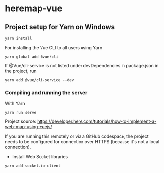 # heremap-vue

## Project setup for Yarn on Windows
```
yarn install
```
For installing the Vue CLI to all users using Yarn
```
yarn global add @vue/cli
```

If @Vue/cli-service is not listed under devDependencies in package.json in the project, run
```
yarn add @vue/cli-service --dev
```

### Compiling and running the server
With Yarn 
```
yarn run serve 
```
Project source:
https://developer.here.com/tutorials/how-to-implement-a-web-map-using-vuejs/

If you are running this remotely or via a GitHub codespace, the project needs to be configured for connection over HTTPS (because it's not a local connection). 
- Install Web Socket libraries

``` yarn add socket.io-client ```
